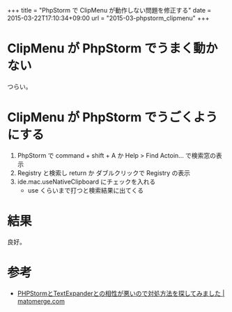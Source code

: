 +++
title = "PhpStorm で ClipMenu が動作しない問題を修正する"
date = 2015-03-22T17:10:34+09:00
url = "2015-03-phpstorm_clipmenu"
+++

ClipMenu が PhpStorm でうまく動かない
====
つらい。

ClipMenu が PhpStorm でうごくようにする
====
1. PhpStorm で command + shift + A か Help > Find Actoin... で検索窓の表示
2. Registry と検索し return か ダブルクリックで Registry の表示
3. ide.mac.useNativeClipboard にチェックを入れる
    - use くらいまで打つと検索結果に出てくる

結果
====
良好。

参考
====
* [PHPStormとTextExpanderとの相性が悪いので対処方法を探してみました | matomerge.com](http://matomerge.com/phpstorm-is-incompatible-with-textexpander/)

